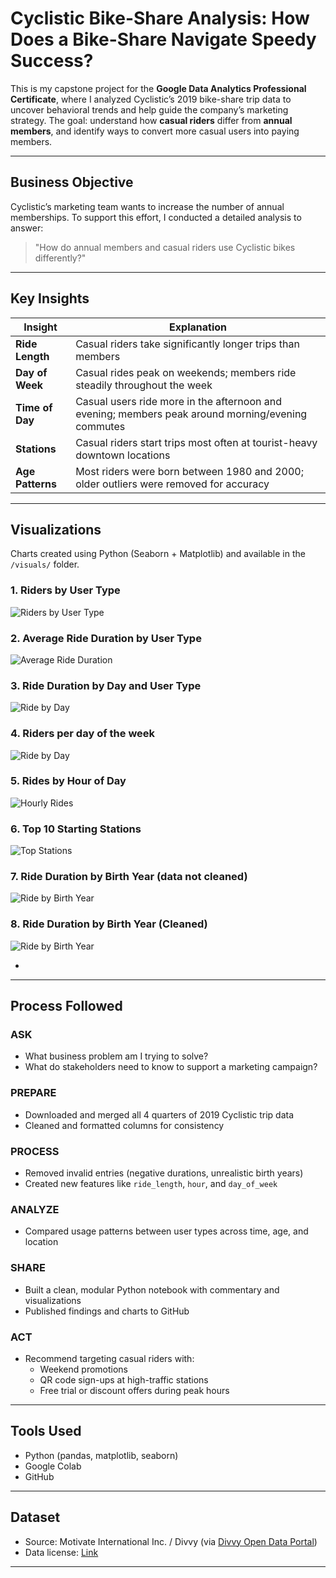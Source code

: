 

# Cyclistic Bike-Share Analysis: How Does a Bike-Share Navigate Speedy Success?

This is my capstone project for the **Google Data Analytics Professional Certificate**, where I analyzed Cyclistic’s 2019 bike-share trip data to uncover behavioral trends and help guide the company’s marketing strategy. The goal: understand how **casual riders** differ from **annual members**, and identify ways to convert more casual users into paying members.

---

##  Business Objective

Cyclistic’s marketing team wants to increase the number of annual memberships. To support this effort, I conducted a detailed analysis to answer:

> "How do annual members and casual riders use Cyclistic bikes differently?"

---

##  Key Insights

| Insight | Explanation |
|--------|-------------|
| **Ride Length** | Casual riders take significantly longer trips than members |
| **Day of Week** | Casual rides peak on weekends; members ride steadily throughout the week |
| **Time of Day** | Casual users ride more in the afternoon and evening; members peak around morning/evening commutes |
| **Stations** | Casual riders start trips most often at tourist-heavy downtown locations |
| **Age Patterns** | Most riders were born between 1980 and 2000; older outliers were removed for accuracy |

---

## Visualizations

Charts created using Python (Seaborn + Matplotlib) and available in the `/visuals/` folder.

### 1. Riders by User Type
![Riders by User Type](Visuals/Riders%20per%20user%20type.png)

### 2. Average Ride Duration by User Type
![Average Ride Duration](Visuals/avg%20ride%20length%20per%20user%20type.png)

### 3. Ride Duration by Day and User Type
![Ride by Day](Visuals/avg%20ride%20length%20by%20day%20and%20user%20type.png)

### 4. Riders per day of the week 
![Ride by Day](Visuals/riders%20per%20week%20day%20trend.png)

### 5. Rides by Hour of Day
![Hourly Rides](Visuals/Ride%20Count%20by%20hour%20of%20the%20day%20and%20user%20type.png)

### 6. Top 10 Starting Stations
![Top Stations](Visuals/station%20ride%20counts.png)

### 7. Ride Duration by Birth Year (data not cleaned)
![Ride by Birth Year](Visuals/avg%20duration%20per%20birth%20year_mistake.png)

### 8. Ride Duration by Birth Year (Cleaned)
![Ride by Birth Year](Visuals/avg%20duration%20per%20birth%20year%20corrected.png)

- 

---

##  Process Followed

### ASK
- What business problem am I trying to solve?
- What do stakeholders need to know to support a marketing campaign?

### PREPARE
- Downloaded and merged all 4 quarters of 2019 Cyclistic trip data
- Cleaned and formatted columns for consistency

### PROCESS
- Removed invalid entries (negative durations, unrealistic birth years)
- Created new features like `ride_length`, `hour`, and `day_of_week`

### ANALYZE
- Compared usage patterns between user types across time, age, and location

### SHARE
- Built a clean, modular Python notebook with commentary and visualizations
- Published findings and charts to GitHub

### ACT
- Recommend targeting casual riders with:
  - Weekend promotions
  - QR code sign-ups at high-traffic stations
  - Free trial or discount offers during peak hours

---

## Tools Used

- Python (pandas, matplotlib, seaborn)
- Google Colab
- GitHub

---

## Dataset

- Source: Motivate International Inc. / Divvy (via [Divvy Open Data Portal](https://divvybikes.com/system-data))
- Data license: [Link](https://www.divvybikes.com/data-license-agreement)

---


